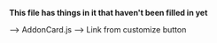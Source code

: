 **This file has things in it that haven't been filled in yet**


--> AddonCard.js
    --> Link from customize button
